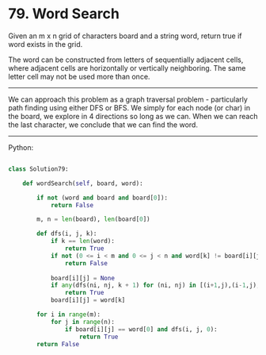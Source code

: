 # 79. Word Search

Given an m x n grid of characters board and a string word, return true if word
exists in the grid.

The word can be constructed from letters of sequentially adjacent cells, where
adjacent cells are horizontally or vertically neighboring. The same letter cell
may not be used more than once.

---

We can approach this problem as a graph traversal problem - particularly path
finding using either DFS or BFS. We simply for each node (or char) in the
board, we explore in 4 directions so long as we can. When we can reach the last
character, we conclude that we can find the word.

---

Python:

```python

class Solution79:

    def wordSearch(self, board, word):

        if not (word and board and board[0]):
            return False

        m, n = len(board), len(board[0])

        def dfs(i, j, k):
            if k == len(word):
                return True
            if not (0 <= i < m and 0 <= j < n and word[k] != board[i][j]):
                return False
            
            board[i][j] = None
            if any(dfs(ni, nj, k + 1) for (ni, nj) in [(i+1,j),(i-1,j),(i,j+1),(i,j-1)]):
                return True
            board[i][j] = word[k]

        for i in range(m):
            for j in range(n):
                if board[i][j] == word[0] and dfs(i, j, 0):
                    return True
        return False
```
